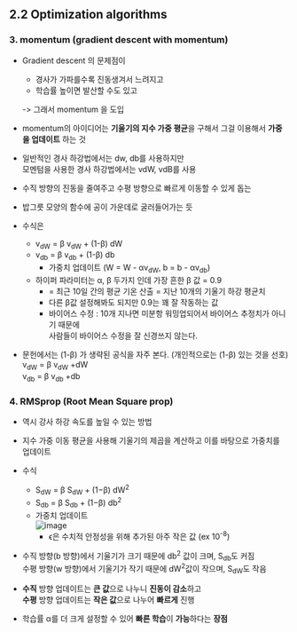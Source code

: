 ## 2.2 Optimization algorithms

### 3. momentum (gradient descent with momentum)

- Gradient descent 의 문제점이
  - 경사가 가파를수록 진동생겨서 느려지고
  - 학습률 높이면 발산할 수도 있고
  
  -> 그래서 momentum 을 도입
- momentum의 아이디어는 **기울기의 지수 가중 평균**을 구해서 그걸 이용해서 **가중을 업데이트** 하는 것
- 일반적인 경사 하강법에서는 dw, db를 사용하지만  
  모멘텀을 사용한 경사 하강법에서는 vdW, vdB를 사용
- 수직 방향의 진동을 줄여주고 수평 방향으로 빠르게 이동할 수 있게 돕는
- 밥그릇 모양의 함수에 공이 가운데로 굴러들어가는 듯
- 수식은
  - v<sub>dW</sub> = β v<sub>dW</sub> + (1-β) dW
  - v<sub>db</sub> = β v<sub>db</sub> + (1-β) db
    - 가중치 업데이트 (W = W - αv<sub>dW</sub>, b = b - αv<sub>db</sub>)
  - 하이퍼 파라미터는 α, β 두가지 인데 가장 흔한 β 값 = 0.9
    - = 최근 10일 간의 평균 기온 산출 = 지난 10개의 기울기 하강 평균치
    - 다른 β값 설정해봐도 되지만 0.9는 꽤 잘 작동하는 값
    - 바이어스 수정 : 10개 지나면 미분항 워밍업되어서 바이어스 추정치가 아니기 때문에  
      사람들이 바이어스 수정을 잘 신경쓰지 않는다.
- 문헌에서는 (1-β) 가 생략된 공식을 자주 본다. (개인적으로는 (1-β) 있는 것을 선호)     
   v<sub>dW</sub> = β v<sub>dW</sub> +dW  
   v<sub>db</sub> = β v<sub>db</sub> +db

### 4. RMSprop (Root Mean Square prop)
- 역시 강사 하강 속도를 높일 수 있는 방법
- 지수 가중 이동 평균을 사용해 기울기의 제곱을 계산하고 이를 바탕으로 가중치를 업데이트
- 수식
  - S<sub>dW</sub> = β S<sub>dW</sub> + (1−β) dW<sup>2</sup>
  - S<sub>db</sub> = β S<sub>db</sub> + (1−β) db<sup>2</sup>
  - 가중치 업데이트  
    ![image](https://github.com/user-attachments/assets/3d47b5fd-ea14-409c-943c-ac7a9fa4da1c)
    - ϵ은 수치적 안정성을 위해 추가된 아주 작은 값 (ex 10<sup>-8</sup>)
- 수직 방향(b 방향)에서 기울기가 크기 때문에 db<sup>2</sup> 값이 크며, S<sub>db</sub>도 커짐  
  수평 방향(w 방향)에서 기울기가 작기 때문에 dW<sup>2</sup>값이 작으며, S<sub>dW</sub>도 작음

- **수직** 방향 업데이트는 **큰 값**으로 나누니 **진동이 감소**하고  
  **수평** 방향 업데이트는 **작은 값**으로 나누어 **빠르게** 진행
- 학습률 α를 더 크게 설정할 수 있어 **빠른 학습**이 **가능**하다는 **장점**
